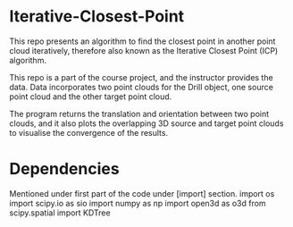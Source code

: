 # Iterative-Closest-Point
This repo presents an algorithm to find the closest point in another point cloud iteratively, therefore also 
known as the Iterative Closest Point (ICP) algorithm.

This repo is a part of the course project, and the instructor provides the data. Data incorporates
two point clouds for the Drill object, one source point cloud and the other target point cloud.

The program returns the translation and orientation between two point clouds, and it also plots the overlapping
3D source and target point clouds to visualise the convergence of the results.

# Dependencies
Mentioned under first part of the code under [import] section. 
import os
import scipy.io as sio
import numpy as np
import open3d as o3d
from scipy.spatial import KDTree
